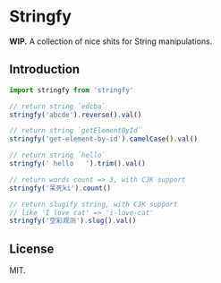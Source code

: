 # Stringfy

**WIP.** A collection of nice shits for String manipulations.

## Introduction

```javascript
import stringfy from 'stringfy'

// return string `edcba`
stringfy('abcde').reverse().val()

// return string `getElementById`
stringfy('get-element-by-id').camelCase().val()

// return string `hello`
stringfy(' hello   ').trim().val()

// return words count => 3, with CJK support
stringfy('呆死ki').count()

// return slugify string, with CJK support
// like 'I love cat' => 'i-love-cat'
stringfy('空彩观测').slug().val()
```

## License

MIT.
